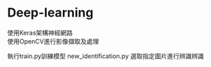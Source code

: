 # Deep-learning  

使用Keras架構神經網路  
使用OpenCV進行影像擷取及處理

執行train.py訓練模型
new_identification.py 選取指定圖片進行辨識辨識
